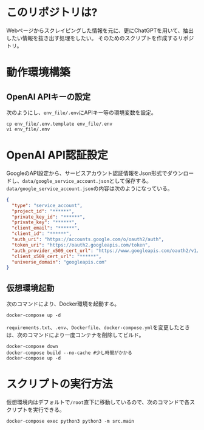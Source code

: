 # このリポジトリは?
Webページからスクレイピングした情報を元に、更にChatGPTを用いて、抽出したい情報を抜き出す処理をしたい。
そのためのスクリプトを作成するリポジトリ。
# 動作環境構築
## OpenAI APIキーの設定
次のようにし、`env_file/.env`にAPIキー等の環境変数を設定。
```shell
cp env_file/.env.template env_file/.env
vi env_file/.env
```
# OpenAI API認証設定
GoogleのAPI設定から、サービスアカウント認証情報をJson形式でダウンロードし、`data/google_service_account.json`として保存する。
`data/google_service_account.json`の内容は次のようになっている。
```json
{
  "type": "service_account",
  "project_id": "******",
  "private_key_id": "******",
  "private_key": "******",
  "client_email": "******",
  "client_id": "******",
  "auth_uri": "https://accounts.google.com/o/oauth2/auth",
  "token_uri": "https://oauth2.googleapis.com/token",
  "auth_provider_x509_cert_url": "https://www.googleapis.com/oauth2/v1/certs",
  "client_x509_cert_url": "******",
  "universe_domain": "googleapis.com"
}

```

## 仮想環境起動
次のコマンドにより、Docker環境を起動する。
```shell
docker-compose up -d
```
`requirements.txt`、`.env`、`Dockerfile`、`docker-compose.yml`を変更したときは、次のコマンドにより一度コンテナを削除してビルド。
```shell
docker-compose down
docker-compose build --no-cache #少し時間がかかる
docker-compose up -d
```

# スクリプトの実行方法
仮想環境内はデフォルトで`/root`直下に移動しているので、次のコマンドで各スクリプトを実行できる。
```shell
docker-compose exec python3 python3 -m src.main
```
